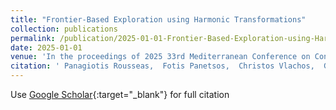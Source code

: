 ```yaml
---
title: "Frontier-Based Exploration using Harmonic Transformations"
collection: publications
permalink: /publication/2025-01-01-Frontier-Based-Exploration-using-Harmonic-Transformations
date: 2025-01-01
venue: 'In the proceedings of 2025 33rd Mediterranean Conference on Control and Automation (MED)'
citation: ' Panagiotis Rousseas,  Fotis Panetsos,  Christos Vlachos,  George Karras,  Charalampos Bechlioulis,  Kostas Kyriakopoulos, &quot;Frontier-Based Exploration using Harmonic Transformations.&quot; In the proceedings of 2025 33rd Mediterranean Conference on Control and Automation (MED), 2025.'
---
```

Use [Google Scholar](https://scholar.google.com/scholar?q=Frontier+Based+Exploration+using+Harmonic+Transformations){:target="_blank"} for full citation
